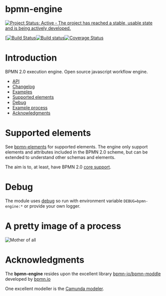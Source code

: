 bpmn-engine
===========

[![Project Status: Active - The project has reached a stable, usable state and is being actively developed.](https://www.repostatus.org/badges/latest/active.svg)](https://www.repostatus.org/#active)

[[![Build Status](https://app.travis-ci.com/paed01/bpmn-engine.svg?branch=master)](https://app.travis-ci.com/paed01/bpmn-engine)[![Build status](https://ci.appveyor.com/api/projects/status/670n39fivq1g3nu5?svg=true)](https://ci.appveyor.com/project/paed01/bpmn-engine)[![Coverage Status](https://coveralls.io/repos/github/paed01/bpmn-engine/badge.svg?branch=master)](https://coveralls.io/github/paed01/bpmn-engine?branch=master)

# Introduction

BPMN 2.0 execution engine. Open source javascript workflow engine.

- [API](/docs/API.md)
- [Changelog](/CHANGELOG.md)
- [Examples](/docs/Examples.md)
- [Supported elements](#supported-elements)
- [Debug](#debug)
- [Example process](#a-pretty-image-of-a-process)
- [Acknowledgments](#acknowledgments)

# Supported elements

See [bpmn-elements](https://github.com/paed01/bpmn-elements) for supported elements. The engine only support elements and attributes included in the BPMN 2.0 scheme, but can be extended to understand other schemas and elements.

The aim is to, at least, have BPMN 2.0 [core support](https://www.omg.org/bpmn/Samples/Elements/Core_BPMN_Elements.htm).

# Debug

The module uses [debug](https://github.com/visionmedia/debug) so run with environment variable `DEBUG=bpmn-engine:*` or provide your own logger.

# A pretty image of a process

![Mother of all](https://raw.github.com/paed01/bpmn-engine/master/images/mother-of-all.png)

# Acknowledgments

The **bpmn-engine** resides upon the excellent library [bpmn-io/bpmn-moddle](https://github.com/bpmn-io/bpmn-moddle) developed by [bpmn.io](https://bpmn.io/)

One excellent modeller is the [Camunda modeler](https://camunda.com/download/modeler/).

